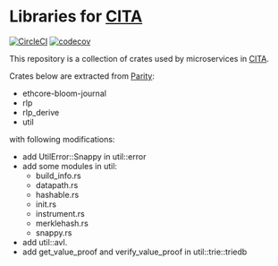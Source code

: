 # Libraries for [CITA](https://github.com/cryptape/cita)

[![CircleCI](https://circleci.com/gh/cryptape/cita-common/tree/develop.svg?style=svg)](https://circleci.com/gh/cryptape/cita-common/tree/develop)
[![codecov](https://codecov.io/gh/cryptape/cita-common/branch/develop/graph/badge.svg)](https://codecov.io/gh/cryptape/cita-common)

This repository is a collection of crates used by microservices in [CITA](https://github.com/cryptape/cita).

Crates below are extracted from [Parity](https://github.com/paritytech/parity):

- ethcore-bloom-journal
- rlp
- rlp_derive
- util

with following modifications:

- add UtilError::Snappy in util::error
- add some modules in util:
    - build_info.rs
    - datapath.rs
    - hashable.rs
    - init.rs
    - instrument.rs
    - merklehash.rs
    - snappy.rs
- add util::avl.
- add get_value_proof and verify_value_proof in util::trie::triedb
